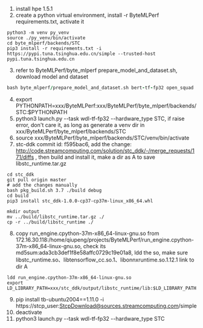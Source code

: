 
1. install hpe 1.5.1
2. create a python virtual environment, install -r ByteMLPerf requirements.txt, activate it
```
python3 -m venv py_venv
source ./py_venv/bin/activate
cd byte_mlperf/backends/STC
pip3 install -r requirements.txt -i https://pypi.tuna.tsinghua.edu.cn/simple --trusted-host pypi.tuna.tsinghua.edu.cn
```
3. refer to ByteMLPerf/byte_mlperf prepare_model_and_dataset.sh, download model and dataset
```for example
bash byte_mlperf/prepare_model_and_dataset.sh bert-tf-fp32 open_squad
```
4. export PYTHONPATH=xxx/ByteMLPerf:xxx/ByteMLPerf/byte_mlperf/backends/STC:$PYTHONPATH
5. python3 launch.py --task wdl-tf-fp32 --hardware_type STC, if raise error, don't care it, as long as generate a venv dir in xxx/ByteMLPerf/byte_mlperf/backends/STC
6. source xxx/ByteMLPerf/byte_mlperf/backends/STC/venv/bin/activate
7. stc-ddk commit id: f595bac6, add the change: http://code.streamcomputing.com/solution/stc_ddk/-/merge_requests/171/diffs , then build and install it, make a dir as A to save libstc_runtime.tar.gz
```
cd stc_ddk
git pull origin master
# add the changes manually
bash pkg_build.sh 3.7 ./build debug
cd build
pip3 install stc_ddk-1.0.0-cp37-cp37m-linux_x86_64.whl

mkdir output
mv ../build/libstc_runtime.tar.gz ./
cp -r ../build/libstc_runtime ./
```
8. copy run_engine.cpython-37m-x86_64-linux-gnu.so from 172.16.30.118:/home/qiupeng/projects/ByteMLPerf/run_engine.cpython-37m-x86_64-linux-gnu.so, check its md5sum:ada3cb3def1f8e58affc0729c19e01a8, ldd the so, make sure libstc_runtime.so、libtensorflow_cc.so.1、libonnxruntime.so.1.12.1 link to dir A
```
ldd run_engine.cpython-37m-x86_64-linux-gnu.so
export LD_LIBRARY_PATH=xxx/stc_ddk/output/libstc_runtime/lib:$LD_LIBRARY_PATH
```
9. pip install tb-ubuntu2004==1.11.0 -i https://stcp_user:StcpDownload@sources.streamcomputing.com/simple
10. deactivate
11. python3 launch.py --task wdl-tf-fp32 --hardware_type STC
